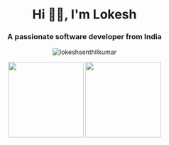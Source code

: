 <h1 align="center">Hi 👋🏻, I'm Lokesh</h1>
<h3 align="center">A passionate software developer from India</h3>

<p align="center"> <img src="https://komarev.com/ghpvc/?username=lokeshsenthilkumar" alt="lokeshsenthilkumar" /> </p>


<!-- <img src="https://github.com/lokeshsenthilkumar/lokeshsenthilkumar/blob/master/linkedin_banner.png" /> -->
<p align="center">
  <img src="https://github-readme-stats.vercel.app/api?username=lokeshsenthilkumar&count_private=true&show_icons=true" height="170px">
  <img src="https://github-readme-stats.vercel.app/api/top-langs/?username=lokeshsenthilkumar&layout=compact" height="170px">
</p>


